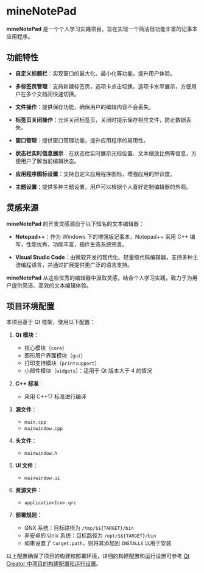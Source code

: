 # mineNotePad

**mineNotePad** 是一个个人学习实践项目，旨在实现一个简洁但功能丰富的记事本应用程序。

## 功能特性

- **自定义标题栏**：实现窗口的最大化、最小化等功能，提升用户体验。

- **多标签页管理**：支持新建标签页，选项卡点击切换，选项卡水平展示，方便用户在多个文档间快速切换。

- **文件操作**：提供保存功能，确保用户的编辑内容不会丢失。

- **标签页关闭操作**：允许关闭标签页，关闭时提示保存相应文件，防止数据丢失。

- **窗口管理**：提供窗口管理功能，提升应用程序的易用性。

- **状态栏实时信息展示**：在状态栏实时展示光标位置、文本缩放比例等信息，方便用户了解当前编辑状态。

- **应用程序图标设置**：支持自定义应用程序图标，增强应用的辨识度。

- **主题设置**：提供多种主题设置，用户可以根据个人喜好定制编辑器的外观。

## 灵感来源

**mineNotePad** 的开发灵感源自于以下知名的文本编辑器：

- **Notepad++**：作为 Windows 下的增强版记事本，Notepad++ 采用 C++ 编写，性能优秀，功能丰富，插件生态系统完善。

- **Visual Studio Code**：由微软开发的现代化、轻量级代码编辑器，支持多种主流编程语言，并通过扩展提供更广泛的语言支持。

**mineNotePad** 从这些优秀的编辑器中汲取灵感，结合个人学习实践，致力于为用户提供简洁、高效的文本编辑体验。


## 项目环境配置

本项目基于 Qt 框架，使用以下配置：

1. **Qt 模块**：
   - 核心模块（`core`）
   - 图形用户界面模块（`gui`）
   - 打印支持模块（`printsupport`）
   - 小部件模块（`widgets`）：适用于 Qt 版本大于 4 的情况

2. **C++ 标准**：
   - 采用 C++17 标准进行编译

3. **源文件**：
   - `main.cpp`
   - `mainwindow.cpp`

4. **头文件**：
   - `mainwindow.h`

5. **UI 文件**：
   - `mainwindow.ui`

6. **资源文件**：
   - `applicationIcon.qrc`

7. **部署规则**：
   - QNX 系统：目标路径为 `/tmp/$${TARGET}/bin`
   - 非安卓的 Unix 系统：目标路径为 `/opt/$${TARGET}/bin`
   - 如果设置了 `target.path`，则将其添加到 `INSTALLS` 以用于安装

以上配置确保了项目的构建和部署环境，详细的构建配置和运行设置可参考 [Qt Creator 中项目的构建配置和运行设置](https://blog.csdn.net/sksukai/article/details/105353483)。

